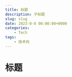 ```yaml
---
title: 标题
description: 子标题
slug: slug
date: 2023-0-0 00:00:00+0000
categories:
    - Tech
tags:
    - 技术向
---
```


# 标题

